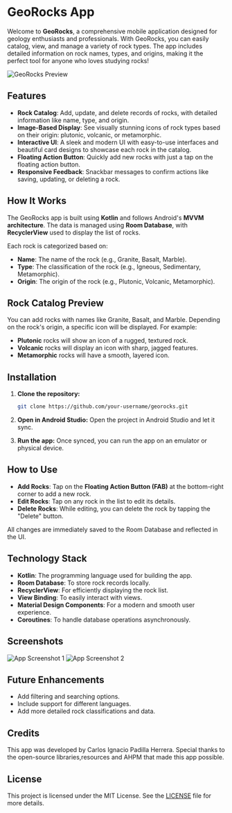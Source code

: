# GeoRocks App

Welcome to **GeoRocks**, a comprehensive mobile application designed for geology enthusiasts and professionals. With GeoRocks, you can easily catalog, view, and manage a variety of rock types. The app includes detailed information on rock names, types, and origins, making it the perfect tool for anyone who loves studying rocks!

![GeoRocks Preview](video_app.gif)

## Features

- **Rock Catalog**: Add, update, and delete records of rocks, with detailed information like name, type, and origin.
- **Image-Based Display**: See visually stunning icons of rock types based on their origin: plutonic, volcanic, or metamorphic.
- **Interactive UI**: A sleek and modern UI with easy-to-use interfaces and beautiful card designs to showcase each rock in the catalog.
- **Floating Action Button**: Quickly add new rocks with just a tap on the floating action button.
- **Responsive Feedback**: Snackbar messages to confirm actions like saving, updating, or deleting a rock.

## How It Works

The GeoRocks app is built using **Kotlin** and follows Android's **MVVM architecture**. The data is managed using **Room Database**, with **RecyclerView** used to display the list of rocks. 

Each rock is categorized based on:
- **Name**: The name of the rock (e.g., Granite, Basalt, Marble).
- **Type**: The classification of the rock (e.g., Igneous, Sedimentary, Metamorphic).
- **Origin**: The origin of the rock (e.g., Plutonic, Volcanic, Metamorphic).

## Rock Catalog Preview

You can add rocks with names like Granite, Basalt, and Marble. Depending on the rock's origin, a specific icon will be displayed. For example:
- **Plutonic** rocks will show an icon of a rugged, textured rock.
- **Volcanic** rocks will display an icon with sharp, jagged features.
- **Metamorphic** rocks will have a smooth, layered icon.

## Installation

1. **Clone the repository:**
   ```bash
   git clone https://github.com/your-username/georocks.git
   ```

2. **Open in Android Studio:**
   Open the project in Android Studio and let it sync.

3. **Run the app:**
   Once synced, you can run the app on an emulator or physical device.

## How to Use

- **Add Rocks**: Tap on the **Floating Action Button (FAB)** at the bottom-right corner to add a new rock.
- **Edit Rocks**: Tap on any rock in the list to edit its details.
- **Delete Rocks**: While editing, you can delete the rock by tapping the "Delete" button.
  
All changes are immediately saved to the Room Database and reflected in the UI.

## Technology Stack

- **Kotlin**: The programming language used for building the app.
- **Room Database**: To store rock records locally.
- **RecyclerView**: For efficiently displaying the rock list.
- **View Binding**: To easily interact with views.
- **Material Design Components**: For a modern and smooth user experience.
- **Coroutines**: To handle database operations asynchronously.

## Screenshots

![App Screenshot 1](screenshots/screen1.png)
![App Screenshot 2](screenshots/screen2.png)

## Future Enhancements

- Add filtering and searching options.
- Include support for different languages.
- Add more detailed rock classifications and data.

## Credits

This app was developed by Carlos Ignacio Padilla Herrera. Special thanks to the open-source libraries,resources and AHPM that made this app possible.

## License

This project is licensed under the MIT License. See the [LICENSE](LICENSE) file for more details.
```

